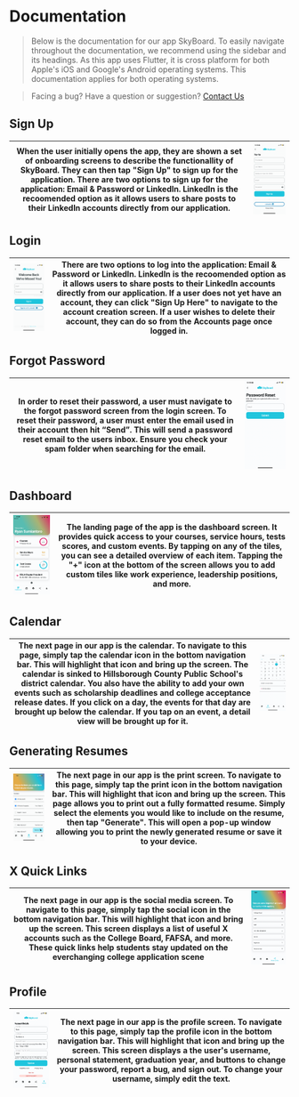 # Documentation

> Below is the documentation for our app SkyBoard. To easily navigate throughout the documentation, we recommend using the sidebar and its headings. As this app uses Flutter, it is cross platform for both Apple's iOS and Google's Android operating systems. This documentation applies for both operating systems.

> Facing a bug? Have a question or suggestion? [Contact Us](support.md)

## Sign Up

| When the user initially opens the app, they are shown a set of onboarding screens to describe the functionallity of SkyBoard. They can then tap "Sign Up" to sign up for the application. There are two options to sign up for the application: Email & Password or LinkedIn. LinkedIn is the recoomended option as it allows users to share posts to their LinkedIn accounts directly from our application. | ![Sign Up Screen](images/sign_up_screen.jpeg ":size=1000") |
| ------------------------------------------------------------------------------------------------------------------------------------------------------------------------------------------------------------------------------------------------------------------------------------------------------------------------------------------------------------------------------------------------------------ | ---------------------------------------------------------- |

## Login

| ![Login Screen](images/login_screen.jpeg ":size=1000") | There are two options to log into the application: Email & Password or LinkedIn. LinkedIn is the recoomended option as it allows users to share posts to their LinkedIn accounts directly from our application. If a user does not yet have an account, they can click "Sign Up Here" to navigate to the account creation screen. If a user wishes to delete their account, they can do so from the Accounts page once logged in. |
| ------------------------------------------------------ | --------------------------------------------------------------------------------------------------------------------------------------------------------------------------------------------------------------------------------------------------------------------------------------------------------------------------------------------------------------------------------------------------------------------------------- |

## Forgot Password

| In order to reset their password, a user must navigate to the forgot password screen from the login screen. To reset their password, a user must enter the email used in their account then hit “Send”. This will send a password reset email to the users inbox. Ensure you check your spam folder when searching for the email. | ![Forgot Password Screen](images/forgot_password_screen.jpeg ":size=1000") |
| --------------------------------------------------------------------------------------------------------------------------------------------------------------------------------------------------------------------------------------------------------------------------------------------------------------------------------- | -------------------------------------------------------------------------- |

## Dashboard

| ![Dashboard Screen](images/dashboard_screen.PNG ":size=1000") | The landing page of the app is the dashboard screen. It provides quick access to your courses, service hours, tests scores, and custom events. By tapping on any of the tiles, you can see a detailed overview of each item. Tapping the "+" icon at the bottom of the screen allows you to add custom tiles like work experience, leadership positions, and more. |
| ------------------------------------------------------------- | ------------------------------------------------------------------------------------------------------------------------------------------------------------------------------------------------------------------------------------------------------------------------------------------------------------------------------------------------------------------ |

## Calendar

| The next page in our app is the calendar. To navigate to this page, simply tap the calendar icon in the bottom navigation bar. This will highlight that icon and bring up the screen. The calendar is sinked to Hillsborough County Public School's district calendar. You also have the ability to add your own events such as scholarship deadlines and college acceptance release dates. If you click on a day, the events for that day are brought up below the calendar. If you tap on an event, a detail view will be brought up for it. | ![Calendar Screen](images/calendar_screen.jpeg ":size=1000") |
| ---------------------------------------------------------------------------------------------------------------------------------------------------------------------------------------------------------------------------------------------------------------------------------------------------------------------------------------------------------------------------------------------------------------------------------------------------------------------------------------------------------------------------------------------- | ------------------------------------------------------------ |

## Generating Resumes

| ![Print Screen](images/print_screen.jpeg ":size=1000") | The next page in our app is the print screen. To navigate to this page, simply tap the print icon in the bottom navigation bar. This will highlight that icon and bring up the screen. This page allows you to print out a fully formatted resume. Simply select the elements you would like to include on the resume, then tap "Generate". This will open a pop-up window allowing you to print the newly generated resume or save it to your device. |
| ------------------------------------------------------ | ------------------------------------------------------------------------------------------------------------------------------------------------------------------------------------------------------------------------------------------------------------------------------------------------------------------------------------------------------------------------------------------------------------------------------------------------------ |

## X Quick Links

| The next page in our app is the social media screen. To navigate to this page, simply tap the social icon in the bottom navigation bar. This will highlight that icon and bring up the screen. This screen displays a list of useful X accounts such as the College Board, FAFSA, and more. These quick links help students stay updated on the everchanging college application scene | ![Social Screen](images/scoial_media.jpeg ":size=1000") |
| -------------------------------------------------------------------------------------------------------------------------------------------------------------------------------------------------------------------------------------------------------------------------------------------------------------------------------------------------------------------------------------- | ------------------------------------------------------- |

## Profile

| ![Profile Screen](images/profile_screen.jpeg ":size=1000") | The next page in our app is the profile screen. To navigate to this page, simply tap the profile icon in the bottom navigation bar. This will highlight that icon and bring up the screen. This screen displays a the user's username, personal statement, graduation year, and buttons to change your password, report a bug, and sign out. To change your username, simply edit the text. |
| ---------------------------------------------------------- | ------------------------------------------------------------------------------------------------------------------------------------------------------------------------------------------------------------------------------------------------------------------------------------------------------------------------------------------------------------------------------------------- |
